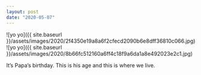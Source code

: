 ```yaml
---
layout: post
date: "2020-05-07"
---
```


![yo yo]({{ site.baseurl }}/assets/images/2020/2f4350e19a8a6f2cfecd2090b6e8dff36810c066.jpg)![yo yo]({{ site.baseurl }}/assets/images/2020/8b66fc512160a6ff4c18f9a6da1a8e492023e2c1.jpg)

It’s Papa’s birthday. This is his age and this is where we live.
